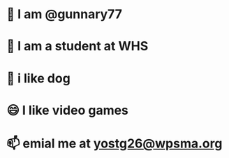 # :wave: I am @gunnary77
# :eyes: I am a student at WHS
# :dog: i like dog
# :smile: I like video games
# :mailbox: emial me at yostg26@wpsma.org
